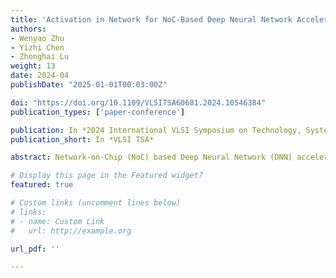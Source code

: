 ```yaml
---
title: 'Activation in Network for NoC-Based Deep Neural Network Accelerator'
authors:
- Wenyao Zhu
- Yizhi Chen
- Zhonghai Lu
weight: 13
date: 2024-04
publishDate: "2025-01-01T00:03:00Z"

doi: "https://doi.org/10.1109/VLSITSA60681.2024.10546384"
publication_types: ['paper-conference']

publication: In *2024 International VLSI Symposium on Technology, Systems and Applications (VLSI TSA)*
publication_short: In *VLSI TSA*

abstract: Network-on-Chip (NoC) based Deep Neural Network (DNN) accelerators are widely adopted, but their performance is still not satisfactory as the network congestion may enlarge the inference latency. In this work, we leverage the idea of in-network processing and propose a computation-while-blocking method to conduct activation in network that improves inference latency for NoC-based DNN accelerators. Our approach offloads the non-linear activation from processing elements (PEs) to network routers. Based on a cycle-accurate NoC-DNN simulator, we experiment on a popular neural network model LeNet. The proposed approach can achieve up to 12% speedup in the first layer, and an overall around 6% decrease in total cycles compared to the baseline.

# Display this page in the Featured widget?
featured: true

# Custom links (uncomment lines below)
# links:
# - name: Custom Link
#   url: http://example.org

url_pdf: ''

---
```

